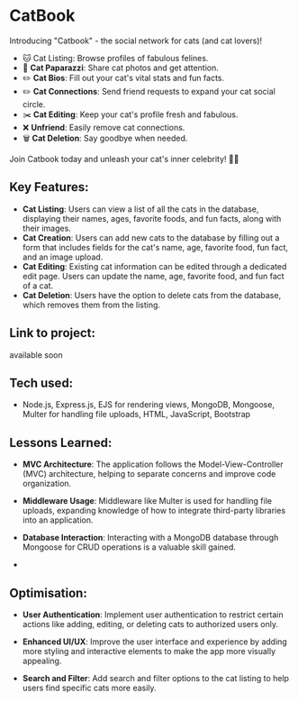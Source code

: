 # CatBook

Introducing "Catbook" - the social network for cats (and cat lovers)!

-  🐱 Cat Listing: Browse profiles of fabulous felines.
- 📸 **Cat Paparazzi**: Share cat photos and get attention.
- ✏️ **Cat Bios**: Fill out your cat's vital stats and fun facts.
- ✏️ **Cat Connections**: Send friend requests to expand your cat social circle.
- ✂️ **Cat Editing**: Keep your cat's profile fresh and fabulous.
- ❌ **Unfriend**: Easily remove cat connections.
- 🗑️ **Cat Deletion**: Say goodbye when needed.

Join Catbook today and unleash your cat's inner celebrity! 🎉🐱

## Key Features:

- **Cat Listing**: Users can view a list of all the cats in the database, displaying their names, ages, favorite foods, and fun facts, along with their images.
- **Cat Creation**: Users can add new cats to the database by filling out a form that includes fields for the cat's name, age, favorite food, fun fact, and an image upload.
- **Cat Editing**: Existing cat information can be edited through a dedicated edit page. Users can update the name, age, favorite food, and fun fact of a cat.
- **Cat Deletion**: Users have the option to delete cats from the database, which removes them from the listing.

## Link to project:
available soon

## Tech used: 
-  Node.js, Express.js, EJS for rendering views, MongoDB, Mongoose, Multer for handling file uploads, HTML, JavaScript, Bootstrap 

## Lessons Learned:

- **MVC Architecture**: The application follows the Model-View-Controller (MVC) architecture, helping to separate concerns and improve code organization.

- **Middleware Usage**: Middleware like Multer is used for handling file uploads, expanding knowledge of how to integrate third-party libraries into an application.

- **Database Interaction**: Interacting with a MongoDB database through Mongoose for CRUD operations is a valuable skill gained.
- 
## Optimisation:
- **User Authentication**: Implement user authentication to restrict certain actions like adding, editing, or deleting cats to authorized users only.

- **Enhanced UI/UX**: Improve the user interface and experience by adding more styling and interactive elements to make the app more visually appealing.

- **Search and Filter**: Add search and filter options to the cat listing to help users find specific cats more easily.
